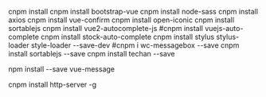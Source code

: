 cnpm install
cnpm install bootstrap-vue
cnpm install node-sass
cnpm install axios
cnpm install vue-confirm
cnpm install open-iconic
cnpm install sortablejs
cnpm install vue2-autocomplete-js
#cnpm install vuejs-auto-complete
cnpm install stock-auto-complete
cnpm install stylus stylus-loader style-loader --save-dev
#cnpm i wc-messagebox --save
cnpm install sortablejs --save
cnpm install techan --save

npm install --save vue-message

cnpm install http-server -g
